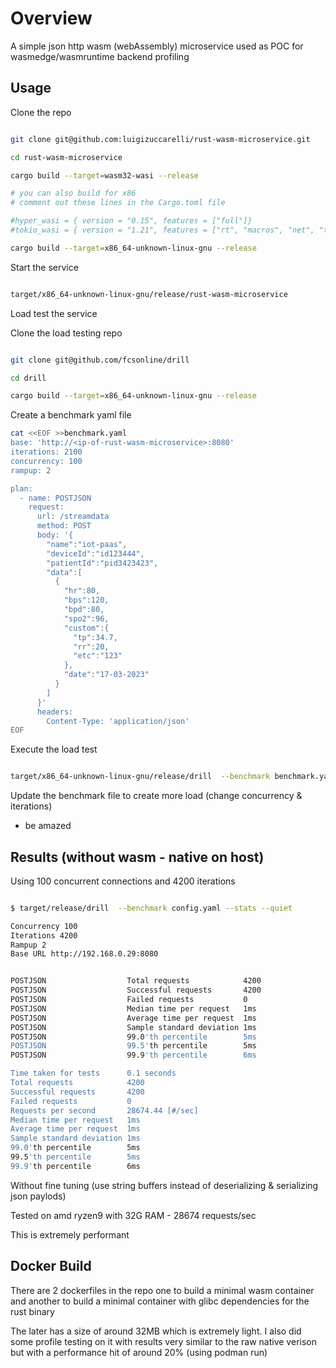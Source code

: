 # Overview

A simple json http wasm (webAssembly) microservice used as POC for wasmedge/wasmruntime backend profiling

## Usage

Clone the repo 

```bash

git clone git@github.com:luigizuccarelli/rust-wasm-microservice.git

cd rust-wasm-microservice

cargo build --target=wasm32-wasi --release

# you can also build for x86
# comment out these lines in the Cargo.toml file

#hyper_wasi = { version = "0.15", features = ["full"]}
#tokio_wasi = { version = "1.21", features = ["rt", "macros", "net", "time", "io-util"]}

cargo build --target=x86_64-unknown-linux-gnu --release

```

Start the service

```bash

target/x86_64-unknown-linux-gnu/release/rust-wasm-microservice

```

Load test the service

Clone the load testing repo 

```bash

git clone git@github.com/fcsonline/drill

cd drill

cargo build --target=x86_64-unknown-linux-gnu --release

```

Create a benchmark yaml file

```bash
cat <<EOF >>benchmark.yaml
base: 'http://<ip-of-rust-wasm-microservice>:8080'
iterations: 2100
concurrency: 100
rampup: 2

plan:
  - name: POSTJSON
    request:
      url: /streamdata
      method: POST
      body: '{
        "name":"iot-paas",
        "deviceId":"id123444",
        "patientId":"pid3423423",
        "data":[
          {
            "hr":80,
            "bps":120,
            "bpd":80,
            "spo2":96,
            "custom":{
              "tp":34.7,
              "rr":20,
              "etc":"123"
            },
            "date":"17-03-2023"
          }
        ]
      }'
      headers:
        Content-Type: 'application/json'
EOF
```

Execute the load test

```bash

target/x86_64-unknown-linux-gnu/release/drill  --benchmark benchmark.yaml --stats --quiet

```

Update the benchmark file to create more load (change concurrency & iterations)

- be amazed

## Results (without wasm - native on host)

Using 100 concurrent connections and 4200 iterations

```bash

$ target/release/drill  --benchmark config.yaml --stats --quiet

Concurrency 100
Iterations 4200
Rampup 2
Base URL http://192.168.0.29:8080


POSTJSON                  Total requests            4200
POSTJSON                  Successful requests       4200
POSTJSON                  Failed requests           0
POSTJSON                  Median time per request   1ms
POSTJSON                  Average time per request  1ms
POSTJSON                  Sample standard deviation 1ms
POSTJSON                  99.0'th percentile        5ms
POSTJSON                  99.5'th percentile        5ms
POSTJSON                  99.9'th percentile        6ms

Time taken for tests      0.1 seconds
Total requests            4200
Successful requests       4200
Failed requests           0
Requests per second       28674.44 [#/sec]
Median time per request   1ms
Average time per request  1ms
Sample standard deviation 1ms
99.0'th percentile        5ms
99.5'th percentile        5ms
99.9'th percentile        6ms


```

Without fine tuning (use string buffers instead of deserializing & serializing json paylods)

Tested on amd ryzen9 with 32G RAM - 28674 requests/sec

This is extremely performant

## Docker Build

There are 2 dockerfiles in the repo one to build a minimal wasm container
and another to build a minimal container with glibc dependencies for the rust binary

The later has a size of around 32MB which is extremely light. I also did some profile testing on it
with results very similar to the raw native verison but with a performance hit of around 20% (using podman run)
